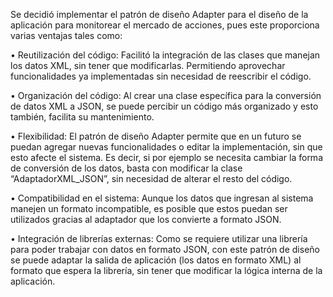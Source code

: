 Se decidió implementar el patrón de diseño Adapter para el diseño de la aplicación para monitorear el mercado de acciones, pues este proporciona varias ventajas tales como: 

•	Reutilización del código:  Facilitó la integración de las clases que manejan los datos XML, sin tener que modificarlas. Permitiendo aprovechar funcionalidades ya implementadas sin necesidad de reescribir el código.

•	Organización del código: Al crear una clase específica para la conversión de datos XML a JSON, se puede percibir un código más organizado y esto también, facilita su mantenimiento.

•	Flexibilidad: El patrón de diseño Adapter permite que en un futuro se puedan agregar nuevas funcionalidades o editar la implementación, sin que esto afecte el sistema. Es decir, si por ejemplo se necesita cambiar la forma de conversión de los datos, basta con modificar la clase “AdaptadorXML_JSON”, sin necesidad de alterar el resto del código.

•	Compatibilidad en el sistema: Aunque los datos que ingresan al sistema manejen un formato incompatible, es posible que estos puedan ser utilizados gracias al adaptador que los convierte a formato JSON.

•	Integración de librerías externas: Como se requiere utilizar una librería para poder trabajar con datos en formato JSON, con este patrón de diseño se puede adaptar la salida de aplicación (los datos en formato XML) al formato que espera la librería, sin tener que modificar la lógica interna de la aplicación.
